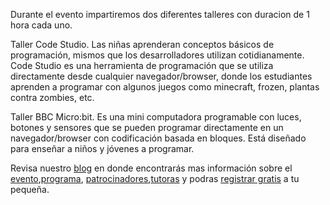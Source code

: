Durante el evento impartiremos dos diferentes talleres con duracion de 1 hora cada uno.

Taller Code Studio. Las niñas aprenderan conceptos básicos de programación, mismos que los desarrolladores utilizan cotidianamente.
Code Studio es una herramienta de programación que se utiliza directamente desde cualquier navegador/browser, donde los estudiantes aprenden a programar con algunos juegos como minecraft, frozen, plantas contra zombies, etc.

Taller BBC Micro:bit. Es una mini computadora programable con luces, botones y sensores que se pueden programar directamente en un navegador/browser con codificación basada en bloques. Está diseñado para enseñar a niños y jóvenes a programar.

Revisa nuestro [blog](https://girltechfestmx.github.io/blog/) en donde encontrarás mas información sobre el [evento](https://girltechfestmx.com/2018/10/06/primera-edicion-de-Girl-Tech-Fest-Mexico.html),[programa](https://girltechfestmx.com/2018/10/06/programa.html), [patrocinadores](https://girltechfestmx.com/2018/09/15/patrocinadores.html),[tutoras](https://girltechfestmx.com/2018/09/10/tutoras.html) y podras [registrar gratis](https://telmexhub.org/evento/5327) a tu pequeña.
